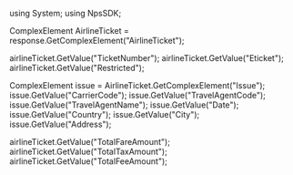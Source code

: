 using System;
using NpsSDK;

ComplexElement AirlineTicket = response.GetComplexElement("AirlineTicket");

airlineTicket.GetValue("TicketNumber");
airlineTicket.GetValue("Eticket");
airlineTicket.GetValue("Restricted");

ComplexElement issue = AirlineTicket.GetComplexElement("Issue");
issue.GetValue("CarrierCode");
issue.GetValue("TravelAgentCode");
issue.GetValue("TravelAgentName");
issue.GetValue("Date");
issue.GetValue("Country");
issue.GetValue("City");
issue.GetValue("Address");

airlineTicket.GetValue("TotalFareAmount");
airlineTicket.GetValue("TotalTaxAmount");
airlineTicket.GetValue("TotalFeeAmount");
